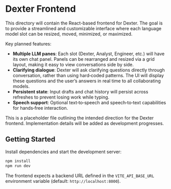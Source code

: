 # Dexter Frontend

This directory will contain the React-based frontend for Dexter. The goal is to provide a streamlined and customizable interface where each language model slot can be resized, moved, minimized, or maximized.

Key planned features:

- **Multiple LLM panes**: Each slot (Dexter, Analyst, Engineer, etc.) will have its own chat panel. Panels can be rearranged and resized via a grid layout, making it easy to view conversations side by side.
- **Clarifying dialogue**: Dexter will ask clarifying questions directly through conversation, rather than using hard‑coded patterns. The UI will display these questions and the user’s answers in real time to all collaborating models.
- **Persistent state**: Input drafts and chat history will persist across refreshes to prevent losing work while typing.
- **Speech support**: Optional text‑to‑speech and speech‑to‑text capabilities for hands‑free interaction.

This is a placeholder file outlining the intended direction for the Dexter frontend. Implementation details will be added as development progresses.

## Getting Started

Install dependencies and start the development server:

```bash
npm install
npm run dev
```

The frontend expects a backend URL defined in the `VITE_API_BASE_URL` environment variable (default: `http://localhost:8000`).
